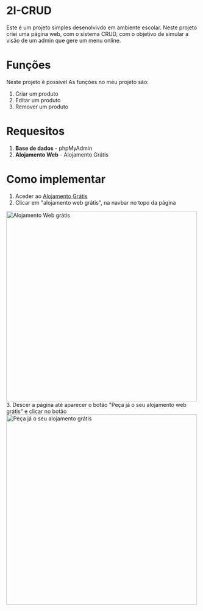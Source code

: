 # 2I-CRUD
Este é um projeto simples desenolvivdo em ambiente escolar. Neste projeto criei uma página web, com o sistema CRUD, com o objetivo de simular a visão de um admin que gere um menu online.

# Funções
Neste projeto é possível
As funções no meu projeto são:
  1. Criar um produto
  2. Editar um produto
  3. Remover um produto

# Requesitos
  1. **Base de dados** - phpMyAdmin
  2. **Alojamento Web** - Alojamento Grátis

# Como implementar

  1. Aceder ao [Alojamento Grátis](http://www.alojamento-gratis.com/?i=1)
  2. Clicar em "alojamento web grátis", na navbar no topo da página
  <img src="https://drive.google.com/uc?export=view&id=1DDQZxnMBm5BMopwWacAh_gkH45UYIBxu" alt="Alojamento Web grátis" width="500">
  3. Descer a página até aparecer o botão "Peça já o seu alojamento web grátis" e clicar no botão
  <img src="https://drive.google.com/file/d/1ZGt2M5eORxPp5ZuJY_URnTff6OlZ6U3v/view?usp=drive_link" alt="Peça já o seu alojamento grátis" width="500">


  
